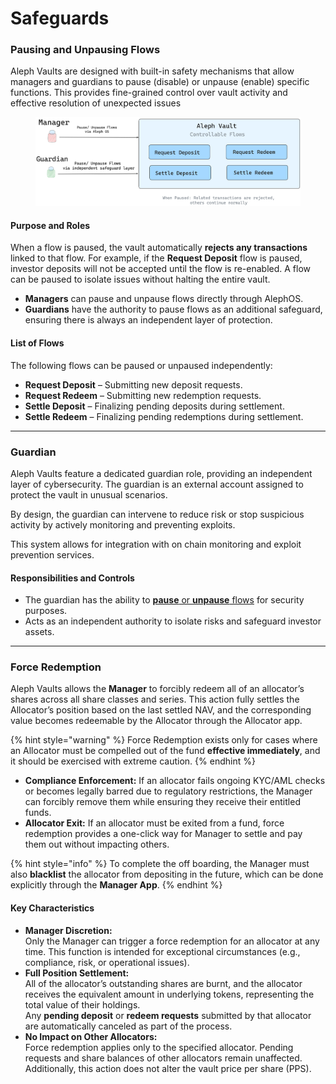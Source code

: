 # Safeguards

### Pausing and Unpausing Flows

Aleph Vaults are designed with built-in safety mechanisms that allow managers and guardians to pause (disable) or unpause (enable) specific functions. This provides fine-grained control over vault activity and effective resolution of unexpected issues

<figure><picture><source srcset="../../.gitbook/assets/Aleph-pausable.png" media="(prefers-color-scheme: dark)"><img src="../../.gitbook/assets/safeguards-architecture.png" alt=""></picture><figcaption></figcaption></figure>

#### Purpose and Roles

When a flow is paused, the vault automatically **rejects any transactions** linked to that flow. For example, if the **Request Deposit** flow is paused, investor deposits will not be accepted until the flow is re-enabled. A flow can be paused to isolate issues without halting the entire vault.

* **Managers** can pause and unpause flows directly through AlephOS.
* **Guardians** have the authority to pause flows as an additional safeguard, ensuring there is always an independent layer of protection.

#### List of Flows

The following flows can be paused or unpaused independently:

* **Request Deposit** – Submitting new deposit requests.
* **Request Redeem** – Submitting new redemption requests.
* **Settle Deposit** – Finalizing pending deposits during settlement.
* **Settle Redeem** – Finalizing pending redemptions during settlement.

***

### Guardian

Aleph Vaults feature a dedicated guardian role, providing an independent layer of cybersecurity. The guardian is an external account assigned to protect the vault in unusual scenarios.

By design, the guardian can intervene to reduce risk or stop suspicious activity by actively monitoring and preventing exploits.

This system allows for integration with on chain monitoring and exploit prevention services.

#### Responsibilities and Controls

* The guardian has the ability to [**pause** or **unpause** flows](safeguards.md#pausing-and-unpausing-vault-flows) for security purposes.
* Acts as an independent authority to isolate risks and safeguard investor assets.

***

### Force Redemption

Aleph Vaults allows the **Manager** to forcibly redeem all of an allocator’s shares across all share classes and series. This action fully settles the Allocator’s position based on the last settled NAV, and the corresponding value becomes redeemable by the Allocator through the Allocator app.

{% hint style="warning" %}
Force Redemption exists only for cases where an Allocator must be compelled out of the fund **effective immediately**, and it should be exercised with extreme caution.
{% endhint %}

* **Compliance Enforcement:** If an allocator fails ongoing KYC/AML checks or becomes legally barred due to regulatory restrictions, the Manager can forcibly remove them while ensuring they receive their entitled funds.
* **Allocator Exit:** If an allocator must be exited from a fund, force redemption provides a one-click way for Manager to settle and pay them out without impacting others.

{% hint style="info" %}
To complete the off boarding, the Manager must also **blacklist** the allocator from depositing in the future, which can be done explicitly through the **Manager App**.
{% endhint %}

#### Key Characteristics

* **Manager Discretion:**\
  Only the Manager can trigger a force redemption for an allocator at any time. This function is intended for exceptional circumstances (e.g., compliance, risk, or operational issues).
* **Full Position Settlement:**\
  All of the allocator’s outstanding shares are burnt, and the allocator receives the equivalent amount in underlying tokens, representing the total value of their holdings.\
  Any **pending deposit** or **redeem requests** submitted by that allocator are automatically canceled as part of the process.
* **No Impact on Other Allocators:**\
  Force redemption applies only to the specified allocator. Pending requests and share balances of other allocators remain unaffected. Additionally, this action does not alter the vault price per share (PPS).
